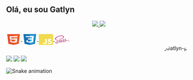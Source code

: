 ## Olá, eu sou Gatlyn
<div align="center">
  <a href="https://github.com/felipegatlyn">
  <img height="165em" src="https://github-readme-stats.vercel.app/api?username=felipegatlyn&show_icons=true&theme=dark&include_all_commits=true&count_private=true"/>
  <img height="165em" src="https://github-readme-stats.vercel.app/api/top-langs/?username=felipegatlyn&layout=compact&langs_count=7&theme=dark"/>
</div>
  
<div style="display: inline_block"><br>
  <img align="center" alt="Gatlyn-HTML" height="30" width="40" src="https://raw.githubusercontent.com/devicons/devicon/master/icons/html5/html5-original.svg">
  <img align="center" alt="Gatlyn-CSS" height="30" width="40" src="https://raw.githubusercontent.com/devicons/devicon/master/icons/css3/css3-original.svg">
  <img align="center" alt="Gatlyn-Js" height="30" width="40" src="https://raw.githubusercontent.com/devicons/devicon/master/icons/javascript/javascript-plain.svg">
  <img align="center" alt="Gatlyn-CSS" height="30" width="40" src="https://raw.githubusercontent.com/devicons/devicon/master/icons/sass/sass-original.svg">
  </div>
  <img align="right" alt="Gatlyn-pic" height="150" style="border-radius:50px;" src="https://gizmodo.uol.com.br/wp-content/blogs.dir/8/files/2021/02/nyan-cat-1.gif">
  
  ##
 
<div> 
  <a href="https://www.instagram.com/gatlyn077/" target="_blank"><img src="https://img.shields.io/badge/-Instagram-%23E4405F?style=for-the-badge&logo=instagram&logoColor=white" target="_blank"></a>
  <a href = "mailto:fgatlyn@gmail.com"><img src="https://img.shields.io/badge/-Gmail-%23333?style=for-the-badge&logo=gmail&logoColor=white" target="_blank"></a>
  <a href="https://www.linkedin.com/in/felipe-gatlyn-rocha-dos-santos-70bb27215/" target="_blank"><img src="https://img.shields.io/badge/-LinkedIn-%230077B5?style=for-the-badge&logo=linkedin&logoColor=white" target="_blank"></a> 
  
  ![Snake animation](https://github.com/felipegatlyn/felipegatlyn/blob/output/github-contribution-grid-snake.svg)
  
  </div>
